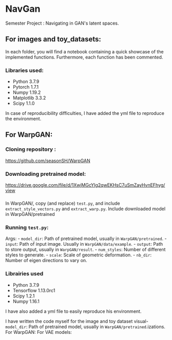 # NavGan
Semester Project : Navigating in GAN's latent spaces.

## For images and toy_datasets: 
In each folder, you will find a notebook containing a quick showcase of the implemented functions. Furthermore, each function has been commented.
### Libraries used: 
- Python 3.7.9
- Pytorch 1.7.1
- Numpy 1.19.2
- Matplotlib 3.3.2 
- Scipy 1.1.0

In case of reproducibility difficulties, I have added the  yml file to reproduce the environment.

## For WarpGAN: 

### Cloning repository : 
https://github.com/seasonSH/WarpGAN

### Downloading pretrained model: 
https://drive.google.com/file/d/1XwjMGcYIg2qwEKHsC7uSmZayHvnEFhyg/view

### 
In WarpGAN/, copy (and replace) ```test.py```, and include ```extract_style_vectors.py``` and ```extract_warp.py```. 
Include downloaded model in WarpGAN/pretrained
### Running `test.py`: 
Args:
    - ```model_dir```: Path of pretrained model, usually in `WarpGAN/pretrained`.
    - ```input```: Path of input image. Usually in `WarpGAN/data/example`.
    - ```output```: Path to store output, usually in `WarpGAN/result`.
    - ```num_styles```: Number of different styles to generate.
    - ```scale```: Scale of geometric deformation.
    - ```nb_dir```: Number of eigen directions to vary on. 

    
### Librairies used
- Python 3.7.9
- Tensorflow 1.13.0rc1
- Scipy 1.2.1
- Numpy 1.16.1

I have also added a yml file to easily reproduce his environment. 


I have written the code myself for the image and toy dataset visual- ```model_dir```: Path of pretrained model, usually in `WarpGAN/pretrained`.izations. 
For WarpGAN: 
For VAE models: 